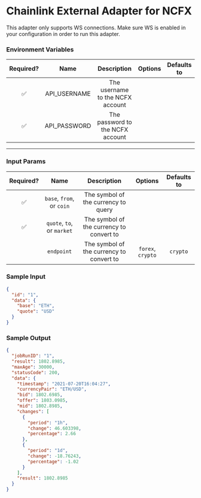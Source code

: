 # Chainlink External Adapter for NCFX

This adapter only supports WS connections. Make sure WS is enabled in your configuration in order to run this adapter.

### Environment Variables

| Required? |     Name     |           Description            | Options | Defaults to |
| :-------: | :----------: | :------------------------------: | :-----: | :---------: |
|    ✅     | API_USERNAME | The username to the NCFX account |         |             |
|    ✅     | API_PASSWORD | The password to the NCFX account |         |             |

---

### Input Params

| Required? |            Name            |               Description                |      Options      | Defaults to |
| :-------: | :------------------------: | :--------------------------------------: | :---------------: | :---------: |
|    ✅     | `base`, `from`, or `coin`  |   The symbol of the currency to query    |                   |             |
|    ✅     | `quote`, `to`, or `market` | The symbol of the currency to convert to |                   |             |
|           |         `endpoint`         | The symbol of the currency to convert to | `forex`, `crypto` |  `crypto`   |

### Sample Input

```json
{
  "id": "1",
  "data": {
    "base": "ETH",
    "quote": "USD"
  }
}
```

### Sample Output

```json
{
  "jobRunID": "1",
  "result": 1802.8985,
  "maxAge": 30000,
  "statusCode": 200,
  "data": {
    "timestamp": "2021-07-20T16:04:27",
    "currencyPair": "ETH/USD",
    "bid": 1802.6985,
    "offer": 1803.0985,
    "mid": 1802.8985,
    "changes": [
      {
        "period": "1h",
        "change": 46.603398,
        "percentage": 2.66
      },
      {
        "period": "1d",
        "change": -18.76243,
        "percentage": -1.02
      }
    ],
    "result": 1802.8985
  }
}
```
